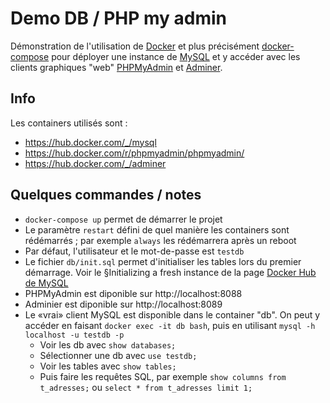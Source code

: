 # Demo DB / PHP my admin

Démonstration de l'utilisation de [Docker] et plus précisément [docker-compose]
pour déployer une instance de [MySQL] et y accéder avec les clients graphiques
"web" [PHPMyAdmin] et [Adminer].

## Info

Les containers utilisés sont :
* https://hub.docker.com/_/mysql
* https://hub.docker.com/r/phpmyadmin/phpmyadmin/
* https://hub.docker.com/_/adminer

## Quelques commandes / notes

* `docker-compose up` permet de démarrer le projet
* Le paramètre `restart` défini de quel manière les containers sont rédémarrés ;
  par exemple `always` les rédémarrera après un reboot
* Par défaut, l'utilisateur et le mot-de-passe est `testdb`
* Le fichier `db/init.sql` permet d'initialiser les tables lors du premier 
  démarrage. Voir le §Initializing a fresh instance de la page 
  [Docker Hub de MySQL](ttps://hub.docker.com/_/mysql)
* PHPMyAdmin est diponible sur http://localhost:8088
* Adminier est diponible sur http://localhost:8089
* Le «vrai» client MySQL est disponible dans le container "db". On peut y 
  accéder en faisant `docker exec -it db bash`, puis en utilisant
  `mysql -h localhost -u testdb -p`
   * Voir les db avec `show databases;`
   * Sélectionner une db avec `use testdb;`
   * Voir les tables avec `show tables;`
   * Puis faire les requêtes SQL, par exemple `show columns from t_adresses;` ou
     `select * from t_adresses limit 1;`


[Docker]: https://www.docker.com/
[docker-compose]: https://docs.docker.com/compose/
[MySQL]: https://www.mysql.com/
[PHPMyAdmin]: https://www.phpmyadmin.net/
[Adminer]: https://www.adminer.org/